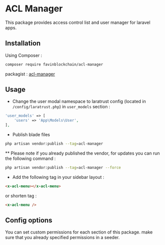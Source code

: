 # ACL Manager
This package provides access control list and user manager for
laravel apps.

## Installation
Using Composer :

```bash
composer require favinblockchain/acl-manager
```

packagist : [acl-manager](https://packagist.org/packages/favinblockchain/acl-manager)

## Usage

* Change the user modal namespace to laratrust config 
  (located in `/config/laratrust.php`) in `user_models` section :

```php
'user_models' => [
    'users' => 'App\Models\User',
],
```

* Publish blade files

```bash
php artisan vendor:publish --tag=acl-manager
```

** Please note if you already published the vendor, for updates you can run the 
following command :

```bash
php artisan vendor:publish --tag=acl-manager --force
```

* Add the following tag in your sidebar layout :

```html
<x-acl-menu></x-acl-menu>
```

or shorten tag :

```html
<x-acl-menu />
```

## Config options

You can set custom permissions for each section of this package. make sure that you already specified permissions in a seeder.
